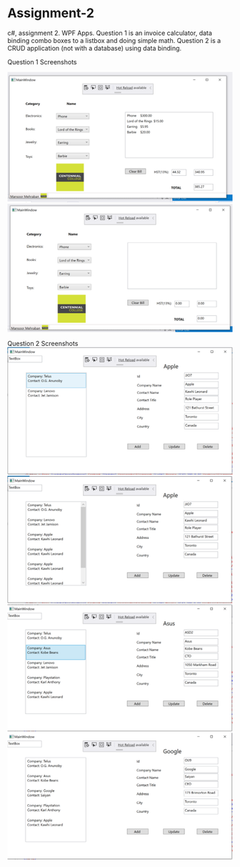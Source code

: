 # Assignment-2
c#, assignment 2. WPF Apps. Question 1 is an invoice calculator, data binding combo boxes to a listbox and doing simple math. Question 2 is a CRUD application (not with a database) using data binding.

Question 1 Screenshots

![alt text](a2q1.PNG)
![alt text](a2q1-2.PNG)

Question 2 Screenshots
![alt text](a2q2.PNG)
![alt text](a2q2-1.PNG)
![alt text](a2q2-2.PNG)
![alt text](a2q2-3.PNG)